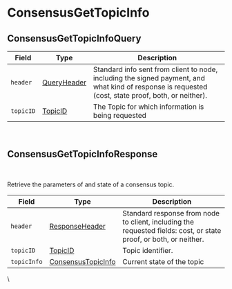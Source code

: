 # ConsensusGetTopicInfo

## ConsensusGetTopicInfoQuery

| Field     | Type                                             | Description                                                                                                                                         |
| --------- | ------------------------------------------------ | --------------------------------------------------------------------------------------------------------------------------------------------------- |
| `header`  | ​[QueryHeader](../miscellaneous/queryheader.md)​ | Standard info sent from client to node, including the signed payment, and what kind of response is requested (cost, state proof, both, or neither). |
| `topicID` | ​[TopicID](../basic-types/topicid.md)​           | The Topic for which information is being requested                                                                                                  |

‌

## ConsensusGetTopicInfoResponse <a href="#consensusgettopicinforesponse" id="consensusgettopicinforesponse"></a>

‌

Retrieve the parameters of and state of a consensus topic.

| Field       | Type                                                   | Description                                                                                                       |
| ----------- | ------------------------------------------------------ | ----------------------------------------------------------------------------------------------------------------- |
| `header`    | ​[ResponseHeader](../miscellaneous/responseheader.md)​ | Standard response from node to client, including the requested fields: cost, or state proof, or both, or neither. |
| `topicID`   | ​[TopicID](../basic-types/topicid.md)​                 | Topic identifier.                                                                                                 |
| `topicInfo` | ​[ConsensusTopicInfo](consensustopicinfo.md)​          | Current state of the topic                                                                                        |

​\\
